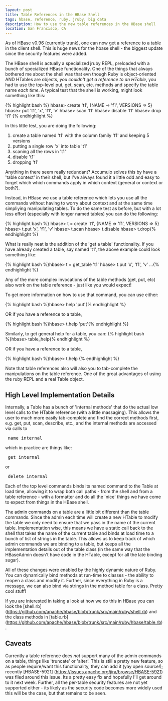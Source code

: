```yaml
---
layout: post
title: Table References in the HBase Shell
tags: hbase, reference, ruby, jruby, big data
description: How to use the new table references in the HBase shell
location: San Francisco, CA
---
```

As of HBase v0.96 (currently trunk), one can now get a reference to a table in the client shell. This is huge news for the hbase shell - the biggest update since the security features were added.

The HBase shell is actually a specialized jruby REPL, preloaded with a bunch of specialized HBase functionality. One of the things that always bothered me about the shell was that evn though Ruby is object-oriented AND HTables are objects, _you couldn't get a reference to an HTable_, you had to use the top-level put, get, scan, etc. methods and specify the table name _each time_. A typical test that the shell is working, might look something like this:

{% highlight bash %}
hbase> create 't1', {NAME => 'f1', VERSIONS => 5}
hbase> put 't1', 'x', 'f1', 'v'
hbase> scan 't1'
hbase> disable 't1'
hbase> drop 't1'
{% endhighlight %}

In this little test, you are doing the following:
1. create a table named 't1' with the column family 'f1' and keeping 5 versions
2. putting a single row 'x' into table 't1'
3. scaning all the rows in 't1'
4. disable 't1'
5. dropping 't1'

Anything in there seem really redundant? Accumulo solves this by have a 'table context' in their shell, but I've always found it a little odd and easy to forget which which commands apply in which context (general or context or both?). 

Instead, in HBase we use a table reference which lets you use all the commands without having to worry about context and at the same time simpliying manipulating tables. To do the same test as before,  but with a lot less effort (especially with longer named tables) you can do the following:

{% highlight bash %}
hbase> t =  create 't1', {NAME => 'f1', VERSIONS => 5}
hbase> t.put 'x', 'f1', 'v'
hbase> t.scan
hbase> t.disable
hbase> t.drop{% endhighlight %}

What is really neat is the addition of the 'get a table' functionality. If you have already created a table, say named 't1', the above example could look something like:

{% highlight bash %}hbase> t =  get_table 't1'
hbase> t.put 'x', 'f1', 'v'
...{% endhighlight %}

Any of the more complex invocations of the table methods (get, put, etc) also work on the table reference - just like you would expect!

 To get more information on how to use that command, you can use either:

{% highlight bash %}hbase> help 'put'{% endhighlight %}

OR if you have a reference to a table,

{% highlight bash %}hbase> t.help 'put'{% endhighlight %}

Similarly, to get general help for a table, you can:
{% highlight bash %}hbase> table_help{% endhighlight %}

OR if you have a reference to a table,

{% highlight bash %}hbase> t.help {% endhighlight %}

Note that table references also will also you to tab-complete the manipulations on the table reference. One of the great advantages of using the ruby REPL and a real Table object. 

## High Level Implementation Details
Internally, a Table has a bunch of 'internal methods' that do the actual low level calls to the HTable reference (with a little massaging). This allows the user to much more easily tab-complete and find the correct methods first, e.g. get, put, scan, describe, etc., and the internal methods are accessed via calls to <pre>_name_internal</pre> which in practice are things like: <pre>_get_internal</pre> or <pre>_delete_internal</pre>

Each of the top level commands binds its named command to the Table at load time, allowing it to wrap both call paths - from the shell and from a table reference - with a formatter and do all the 'nice' things we have come to expect from things in the HBase shell. 

The admin commands on a table are a little bit different than the table commands. Since the admin each time will create a new HTable to modify the table we only need to ensure that we pass in the name of the current table. Implementation wise, this means we have a static call back to the shell that takes the name of the current table and binds at load time to a bunch of list of strings in the table. This allows us to keep track of which admin commands we are binding to a table, but keeps all the implementation details out of the table class (in the same way that the HBaseAdmin doesn't have code in the HTable, except for all the late binding sugar).

All of these changes were enabled by the highly dynamic nature of Ruby. You can dynamically bind methods at run-time to classes - the ability to reopen a class and modify it. Further, since everything in Ruby is a message, we can also bind via strings in the method table for a class. Pretty cool stuff!

If you are interested in taking a look at how we do this in HBase you can look the [shell.rb] (https://github.com/apache/hbase/blob/trunk/src/main/ruby/shell.rb) and the class methods in [table.rb] (https://github.com/apache/hbase/blob/trunk/src/main/ruby/hbase/table.rb).

## Caveats 
Currently a table reference does *not* support many of the admin commands on a table, things like 'truncate' or 'alter'. This is still a pretty new feature, so as people require/want this functionality, they can add it (yay open source!); recently [HBASE-5921] (https://issues.apache.org/jira/browse/HBASE-5921) was filed around this issue. Its a pretty easy fix and hopefully I'll get around to it next week. Further, all the per-table security features are not yet supported either - its likely as the security code becomes more widely used this will be the case, but that remains to be seen. 
